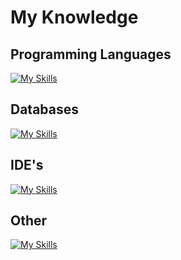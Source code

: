 # My Knowledge

## Programming Languages

[![My Skills](https://skillicons.dev/icons?i=js,html,css,bash,cs,java,php,dart,powershell,py,ts,flutter,vue)](https://skillicons.dev)

## Databases

[![My Skills](https://skillicons.dev/icons?i=graphql,mysql,redis)](https://skillicons.dev)

## IDE's

[![My Skills](https://skillicons.dev/icons?i=idea,vscode,visualstudio,androidstudio)](https://skillicons.dev)

## Other

[![My Skills](https://skillicons.dev/icons?i=discord,docker,figma,firebase,git,laravel,linux,flask,kubernetes,nuxt,postman,redis,azure,deno,md,nodejs,notion,sass,selenium,tailwind,tensorflow)](https://skillicons.dev)
